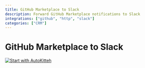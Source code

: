 ```yaml
---
title: GitHub Marketplace to Slack
description: Forward GitHub Marketplace notifications to Slack
integrations: ["github", "http", "slack"]
categories: ["CRM"]
---
```


# GitHub Marketplace to Slack

[![Start with AutoKitteh](https://autokitteh.com/assets/autokitteh-badge.svg)](https://app.autokitteh.cloud/template?name=github_marketplace_to_slack)

